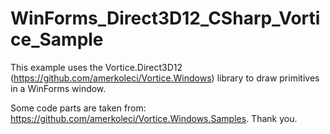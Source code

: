 # WinForms_Direct3D12_CSharp_Vortice_Sample
This example uses the Vortice.Direct3D12 (https://github.com/amerkoleci/Vortice.Windows) library to draw primitives in a WinForms window.

Some code parts are taken from: https://github.com/amerkoleci/Vortice.Windows.Samples. Thank you.
